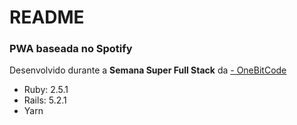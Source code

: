# README
### PWA baseada no Spotify

Desenvolvido durante a **Semana Super Full Stack** da [- OneBitCode](https://onebitcode.com/)

+ Ruby: 2.5.1
+ Rails: 5.2.1
+ Yarn
